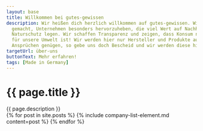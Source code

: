 ```yaml
---
layout: base
title: Willkommen bei gutes-gewissen
description: Wir heißen dich herzlich willkommen auf gutes-gewissen. Wir haben es uns zur Aufgabe
  gemacht, Unternehmen besonders hervorzuheben, die viel Wert auf Nachhaltigkeit, Qualität und
  Naturschutz legen. Wir schaffen Transparenz und zeigen, dass Konsum nicht immer auch schädlich
  für unsere Umwelt ist! Wir werden hier nur Hersteller und Produkte auflisten, die wir genau unter die Lupe genommen haben und von denen wir auch wirklich überzeugt sind. Solltest du weitere Produkte oder Hersteller kennen, die diesen
  Ansprüchen genügen, so gebe uns doch Bescheid und wir werden diese hinzufügen!
targetUrl: über-uns
buttonText: Mehr erfahren!
tags: [Made in Germany]
---
```


<div class="container">
    <div class="jumbotron">
      <h1 class="h2">{{ page.title }}</h1>
      {{ page.description }}
    </div>
  <div class="row row-cols-1 row-cols-lg-2 row-cols-md-2 row-cols-sm-1 row-cols-xs-1">
    {% for post in site.posts %}
      {% include company-list-element.md content=post %}
    {% endfor %}
  </div>
</div>

